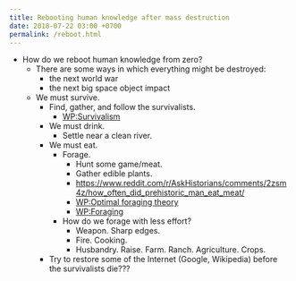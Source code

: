 ```yaml
---
title: Rebooting human knowledge after mass destruction
date: 2018-07-22 03:00 +0700
permalink: /reboot.html
---
```


- How do we reboot human knowledge from zero?
    - There are some ways in which everything might be destroyed:
        - the next world war
        - the next big space object impact
    - We must survive.
        - Find, gather, and follow the survivalists.
            - [WP:Survivalism](https://en.wikipedia.org/wiki/Survivalism)
        - We must drink.
            - Settle near a clean river.
        - We must eat.
            - Forage.
                - Hunt some game/meat.
                - Gather edible plants.
                - https://www.reddit.com/r/AskHistorians/comments/2zsm4z/how_often_did_prehistoric_man_eat_meat/
                - [WP:Optimal foraging theory](https://en.wikipedia.org/wiki/Optimal_foraging_theory)
                - [WP:Foraging](https://en.wikipedia.org/wiki/Foraging)
            - How do we forage with less effort?
                - Weapon. Sharp edges.
                - Fire. Cooking.
                - Husbandry. Raise. Farm. Ranch. Agriculture. Crops.
        - Try to restore some of the Internet (Google, Wikipedia) before the survivalists die???
